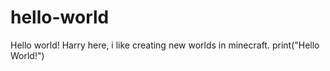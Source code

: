 # hello-world
Hello world! Harry here, i like creating new worlds in minecraft.
print("Hello World!")
